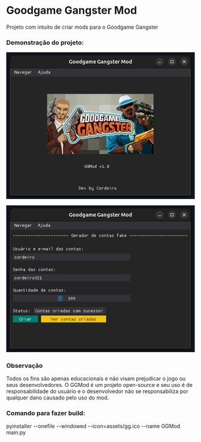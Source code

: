 # Goodgame Gangster Mod
Projeto com intuito de criar mods para o Goodgame Gangster

### Demonstração do projeto:

![Demo1](./app/assets/demo1.png)

![Demo2](./app/assets/demo2.png)

### Observação

Todos os fins são apenas educacionais e não visam prejudicar o jogo ou seus desenvolvedores. O GGMod é um projeto open-source e seu uso é de responsabilidade do usuário e o desenvolvedor não se responsabiliza por qualquer dano causado pelo uso do mod.

### Comando para fazer build:
pyinstaller --onefile --windowed --icon=assets/gg.ico --name GGMod main.py
